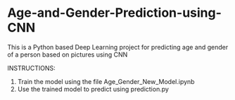 # Age-and-Gender-Prediction-using-CNN
This is a Python based Deep Learning project for predicting age and gender of a person based on pictures using CNN

INSTRUCTIONS:
1) Train the model using the file Age_Gender_New_Model.ipynb
2) Use the trained model to predict using prediction.py

